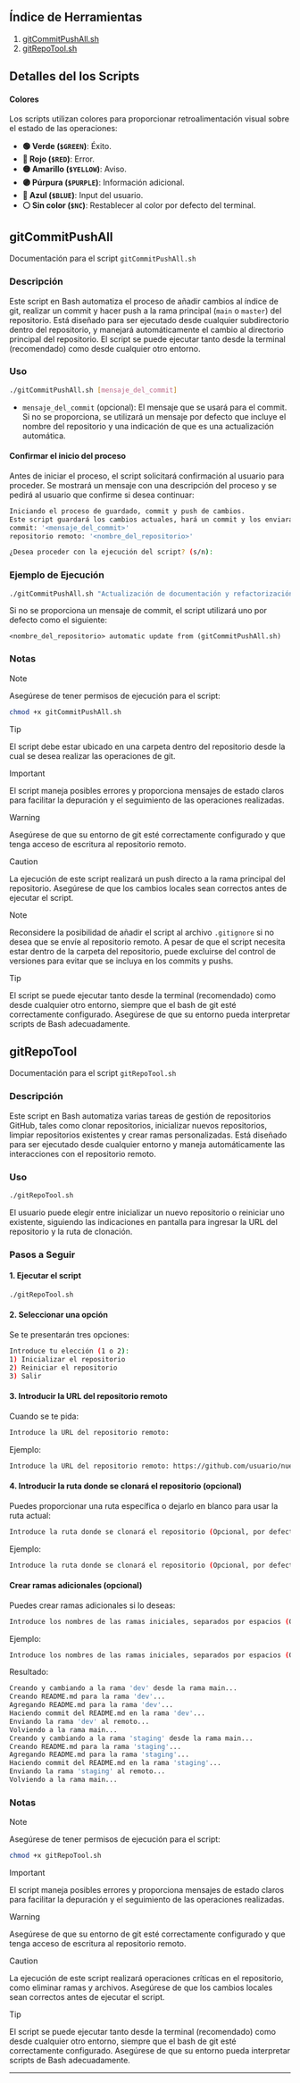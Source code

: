 ## Índice de Herramientas

1. [gitCommitPushAll.sh](#gitCommitPushAll)
2. [gitRepoTool.sh](#gitRepoTool)

## Detalles del los Scripts

#### Colores

Los scripts utilizan colores para proporcionar retroalimentación visual sobre el estado de las operaciones:

- **🟢 Verde (`$GREEN`)**: Éxito.
- **🔴 Rojo (`$RED`)**: Error.
- **🟡 Amarillo (`$YELLOW`)**: Aviso.
- **🟣 Púrpura (`$PURPLE`)**: Información adicional.
- **🔵 Azul (`$BLUE`)**: Input del usuario.
- **⚪ Sin color (`$NC`)**: Restablecer al color por defecto del terminal.

## gitCommitPushAll

Documentación para el script `gitCommitPushAll.sh`

### Descripción

Este script en Bash automatiza el proceso de añadir cambios al índice de git, realizar un commit y hacer push a la rama principal (`main` o `master`) del repositorio. Está diseñado para ser ejecutado desde cualquier subdirectorio dentro del repositorio, y manejará automáticamente el cambio al directorio principal del repositorio. El script se puede ejecutar tanto desde la terminal (recomendado) como desde cualquier otro entorno.

### Uso

```bash
./gitCommitPushAll.sh [mensaje_del_commit]
```

- `mensaje_del_commit` (opcional): El mensaje que se usará para el commit. Si no se proporciona, se utilizará un mensaje por defecto que incluye el nombre del repositorio y una indicación de que es una actualización automática.

#### Confirmar el inicio del proceso

Antes de iniciar el proceso, el script solicitará confirmación al usuario para proceder. Se mostrará un mensaje con una descripción del proceso y se pedirá al usuario que confirme si desea continuar:

```bash
Iniciando el proceso de guardado, commit y push de cambios.
Este script guardará los cambios actuales, hará un commit y los enviará al repositorio remoto.
commit: '<mensaje_del_commit>'
repositorio remoto: '<nombre_del_repositorio>'

¿Desea proceder con la ejecución del script? (s/n):
```

### Ejemplo de Ejecución

```bash
./gitCommitPushAll.sh "Actualización de documentación y refactorización de código"
```

Si no se proporciona un mensaje de commit, el script utilizará uno por defecto como el siguiente:

```
<nombre_del_repositorio> automatic update from (gitCommitPushAll.sh)
```

### Notas

> [!NOTE]  
> Asegúrese de tener permisos de ejecución para el script:
>
> ```bash
> chmod +x gitCommitPushAll.sh
> ```

> [!TIP]
> El script debe estar ubicado en una carpeta dentro del repositorio desde la cual se desea realizar las operaciones de git.

> [!IMPORTANT]  
> El script maneja posibles errores y proporciona mensajes de estado claros para facilitar la depuración y el seguimiento de las operaciones realizadas.

> [!WARNING]  
> Asegúrese de que su entorno de git esté correctamente configurado y que tenga acceso de escritura al repositorio remoto.

> [!CAUTION]
> La ejecución de este script realizará un push directo a la rama principal del repositorio. Asegúrese de que los cambios locales sean correctos antes de ejecutar el script.

> [!NOTE]  
> Reconsidere la posibilidad de añadir el script al archivo `.gitignore` si no desea que se envíe al repositorio remoto. A pesar de que el script necesita estar dentro de la carpeta del repositorio, puede excluirse del control de versiones para evitar que se incluya en los commits y pushs.

> [!TIP]
> El script se puede ejecutar tanto desde la terminal (recomendado) como desde cualquier otro entorno, siempre que el bash de git esté correctamente configurado. Asegúrese de que su entorno pueda interpretar scripts de Bash adecuadamente.

## gitRepoTool

Documentación para el script `gitRepoTool.sh`

### Descripción

Este script en Bash automatiza varias tareas de gestión de repositorios GitHub, tales como clonar repositorios, inicializar nuevos repositorios, limpiar repositorios existentes y crear ramas personalizadas. Está diseñado para ser ejecutado desde cualquier entorno y maneja automáticamente las interacciones con el repositorio remoto.

### Uso

```bash
./gitRepoTool.sh
```

El usuario puede elegir entre inicializar un nuevo repositorio o reiniciar uno existente, siguiendo las indicaciones en pantalla para ingresar la URL del repositorio y la ruta de clonación.

### Pasos a Seguir

#### 1. Ejecutar el script

```bash
./gitRepoTool.sh
```

#### 2. Seleccionar una opción

Se te presentarán tres opciones:

```bash
Introduce tu elección (1 o 2):
1) Inicializar el repositorio
2) Reiniciar el repositorio
3) Salir
```

#### 3. Introducir la URL del repositorio remoto

Cuando se te pida:

```bash
Introduce la URL del repositorio remoto:
```

Ejemplo:

```bash
Introduce la URL del repositorio remoto: https://github.com/usuario/nuevo-repo.git
```

#### 4. Introducir la ruta donde se clonará el repositorio (opcional)

Puedes proporcionar una ruta específica o dejarlo en blanco para usar la ruta actual:

```bash
Introduce la ruta donde se clonará el repositorio (Opcional, por defecto es la ruta actual):
```

Ejemplo:

```bash
Introduce la ruta donde se clonará el repositorio (Opcional, por defecto es la ruta actual): /ruta/al/repositorio
```

#### Crear ramas adicionales (opcional)

Puedes crear ramas adicionales si lo deseas:

```bash
Introduce los nombres de las ramas iniciales, separados por espacios (Opcional):
```

Ejemplo:

```bash
Introduce los nombres de las ramas iniciales, separados por espacios (Opcional): dev staging
```

Resultado:

```bash
Creando y cambiando a la rama 'dev' desde la rama main...
Creando README.md para la rama 'dev'...
Agregando README.md para la rama 'dev'...
Haciendo commit del README.md en la rama 'dev'...
Enviando la rama 'dev' al remoto...
Volviendo a la rama main...
Creando y cambiando a la rama 'staging' desde la rama main...
Creando README.md para la rama 'staging'...
Agregando README.md para la rama 'staging'...
Haciendo commit del README.md en la rama 'staging'...
Enviando la rama 'staging' al remoto...
Volviendo a la rama main...
```

### Notas

> [!NOTE]  
> Asegúrese de tener permisos de ejecución para el script:
>
> ```bash
> chmod +x gitRepoTool.sh
> ```

> [!IMPORTANT]  
> El script maneja posibles errores y proporciona mensajes de estado claros para facilitar la depuración y el seguimiento de las operaciones realizadas.

> [!WARNING]  
> Asegúrese de que su entorno de git esté correctamente configurado y que tenga acceso de escritura al repositorio remoto.

> [!CAUTION]
> La ejecución de este script realizará operaciones críticas en el repositorio, como eliminar ramas y archivos. Asegúrese de que los cambios locales sean correctos antes de ejecutar el script.

> [!TIP]
> El script se puede ejecutar tanto desde la terminal (recomendado) como desde cualquier otro entorno, siempre que el bash de git esté correctamente configurado. Asegúrese de que su entorno pueda interpretar scripts de Bash adecuadamente.

---
